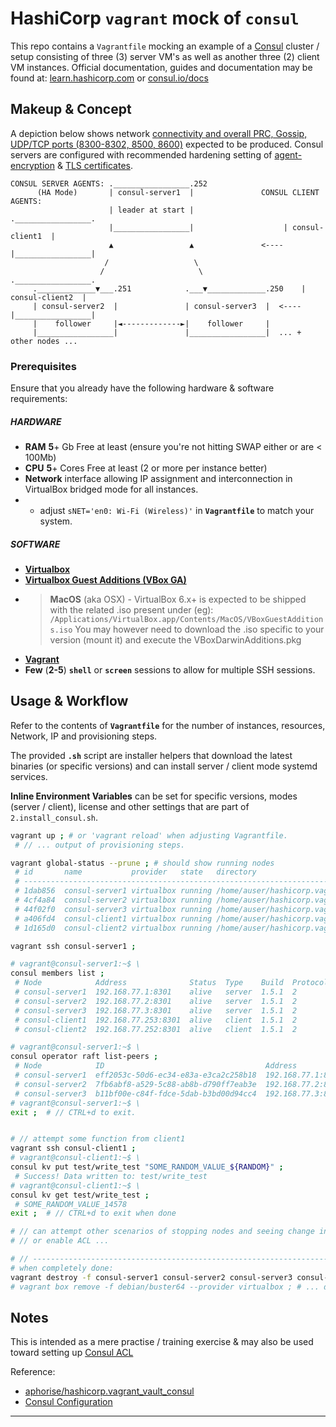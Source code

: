 # HashiCorp `vagrant` mock of **`consul`**
This repo contains a `Vagrantfile` mocking an example of a [Consul](https://www.consul.io/) cluster / setup consisting of three (3) server VM's as well as another three (2) client VM instances.
Official documentation, guides and documentation may be found at: [learn.hashicorp.com](https://learn.hashicorp.com/consul/datacenter-deploy/deployment-guide) or [consul.io/docs](https://www.consul.io/docs/)


## Makeup & Concept
A depiction below shows network [connectivity and overall PRC, Gossip, UDP/TCP ports (8300-8302, 8500, 8600)](https://learn.hashicorp.com/consul/datacenter-deploy/reference-architecture#network-connectivity) expected to be produced. Consul servers are configured with recommended hardening setting of [agent-encryption](https://learn.hashicorp.com/consul/security-networking/agent-encryption) & [TLS certificates](https://learn.hashicorp.com/consul/security-networking/certificates).

```
CONSUL SERVER AGENTS: ._________________.252
      (HA Mode)       | consul-server1  |               CONSUL CLIENT AGENTS:
                      | leader at start |                    ._________________.
                      |_________________|                    | consul-client1  |
                      ▲                 ▲               <----|_________________|
                     /                   \                           
                    /                     \                      ._________________.
     ._____________▼___.251            .___▼_____________.250    | consul-client2  |
     | consul-server2  |               | consul-server3  |  <----|_________________|
     |    follower     |◄-------------►|    follower     |
     |_________________|               |_________________|  ... + other nodes ...
```


### Prerequisites
Ensure that you already have the following hardware & software requirements:
 
##### HARDWARE
 - **RAM** **5**+ Gb Free at least (ensure you're not hitting SWAP either or are < 100Mb)
 - **CPU** **5**+ Cores Free at least (2 or more per instance better)
 - **Network** interface allowing IP assignment and interconnection in VirtualBox bridged mode for all instances.
 - - adjust `sNET='en0: Wi-Fi (Wireless)'` in **`Vagrantfile`** to match your system.

##### SOFTWARE
 - [**Virtualbox**](https://www.virtualbox.org/)
 - [**Virtualbox Guest Additions (VBox GA)**](https://download.virtualbox.org/virtualbox/)
 - > **MacOS** (aka OSX) - VirtualBox 6.x+ is expected to be shipped with the related .iso present under (eg):
 `/Applications/VirtualBox.app/Contents/MacOS/VBoxGuestAdditions.iso`
You may however need to download the .iso specific to your version (mount it) and execute the VBoxDarwinAdditions.pkg
 - [**Vagrant**](https://www.vagrantup.com/)
 - **Few** (**2-5**) **`shell`** or **`screen`** sessions to allow for multiple SSH sessions.


## Usage & Workflow
Refer to the contents of **`Vagrantfile`** for the number of instances, resources, Network, IP and provisioning steps.

The provided **`.sh`** script are installer helpers that download the latest binaries (or specific versions) and can install server / client mode systemd services.

**Inline Environment Variables** can be set for specific versions, modes (server / client), license and other settings that are part of `2.install_consul.sh`.

```bash
vagrant up ; # or 'vagrant reload' when adjusting Vagrantfile.
 # // ... output of provisioning steps.

vagrant global-status --prune ; # should show running nodes
 # id       name           provider   state   directory
 # -------------------------------------------------------------------------------------
 # 1dab856  consul-server1 virtualbox running /home/auser/hashicorp.vagrant_consul
 # 4cf4a84  consul-server2 virtualbox running /home/auser/hashicorp.vagrant_consul
 # 44f02f0  consul-server3 virtualbox running /home/auser/hashicorp.vagrant_consul
 # a406fd4  consul-client1 virtualbox running /home/auser/hashicorp.vagrant_consul
 # 1d165d0  consul-client2 virtualbox running /home/auser/hashicorp.vagrant_consul

vagrant ssh consul-server1 ;

# vagrant@consul-server1:~$ \
consul members list ;
 # Node            Address              Status  Type    Build  Protocol  DC   Segment
 # consul-server1  192.168.77.1:8301    alive   server  1.5.1  2         dc1  <all>
 # consul-server2  192.168.77.2:8301    alive   server  1.5.1  2         dc1  <all>
 # consul-server3  192.168.77.3:8301    alive   server  1.5.1  2         dc1  <all>
 # consul-client1  192.168.77.253:8301  alive   client  1.5.1  2         dc1  <default>
 # consul-client2  192.168.77.252:8301  alive   client  1.5.1  2         dc1  <default>

# vagrant@consul-server1:~$ \
consul operator raft list-peers ;
 # Node            ID                                    Address            State     Voter  RaftProtocol
 # consul-server1  eff2053c-50d6-ec34-e83a-e3ca2c258b18  192.168.77.1:8300  leader    true   3
 # consul-server2  7fb6abf8-a529-5c88-ab8b-d790ff7eab3e  192.168.77.2:8300  follower  true   3
 # consul-server3  b11bf00e-c84f-fdce-5dab-b3bd00d94cc4  192.168.77.3:8300  follower  true   3
# vagrant@consul-server1:~$ \
exit ;  # // CTRL+d to exit.


# // attempt some function from client1
vagrant ssh consul-client1 ;
# vagrant@consul-client1:~$ \
consul kv put test/write_test "SOME_RANDOM_VALUE_${RANDOM}" ;
 # Success! Data written to: test/write_test
# vagrant@consul-client1:~$ \
consul kv get test/write_test ;
 # SOME_RANDOM_VALUE_14578
exit ;  # // CTRL+d to exit when done

# // can attempt other scenarios of stopping nodes and seeing change in leaders
# // or enable ACL ...

# // ---------------------------------------------------------------------------
# when completely done:
vagrant destroy -f consul-server1 consul-server2 consul-server3 consul-client1 consul-client2 consul-client3 ; # ... destroy al
# vagrant box remove -f debian/buster64 --provider virtualbox ; # ... delete box images
```


## Notes
This is intended as a mere practise / training exercise & may also be used toward setting up [Consul ACL](https://learn.hashicorp.com/consul/day-0/acl-guide)

Reference:
 - [aphorise/hashicorp.vagrant_vault_consul](https://github.com/aphorise/hashicorp.vagrant_vault_consul/)
 - [Consul Configuration](https://www.consul.io/docs/agent/options.html)

------
